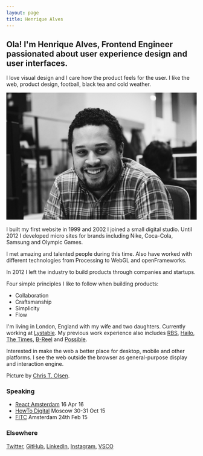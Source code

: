 ```yaml
---
layout: page
title: Henrique Alves
---
```


## Ola! I'm Henrique Alves, Frontend Engineer passionated about user experience design and user interfaces.

I love visual design and I care how the product feels for the user. I like the
web, product design, football, black tea and cold weather.

![Picture](images/picture.jpg)

I built my first website in 1999 and 2002 I joined a small digital studio.
Until 2012 I developed micro sites for brands including Nike, Coca-Cola,
Samsung and Olympic Games.

I met amazing and talented people during this time. Also have worked with
different technologies from Processing to WebGL and openFrameworks.

In 2012 I left the industry to build products through companies and startups.

Four simple principles I like to follow when building products:

- Collaboration
- Craftsmanship
- Simplicity
- Flow

I'm living in London, England with my wife and two daughters. Currently working
at [Lystable](http://lystable.com). My previous work experience also includes
[RBS](http://www.rbs.co.uk), [Hailo](http://hailoapp.com),
[The Times](http://www.thetimes.co.uk), [B-Reel](http://b-reel.com) and
[Possible](http://www.possible.com).

Interested in make the web a better place for desktop, mobile and other
platforms. I see the web outside the browser as general-purpose display and
interaction engine.

Picture by [Chris T. Olsen](https://twitter.com/ctolsen).

### Speaking

- [React Amsterdam](http://react-amsterdam.com/#speakers) 16 Apr 16
- [HowTo Digital](http://howtodigital.ru) Moscow 30-31 Oct 15
- [FITC](http://fitc.ca/presentation/breaking-the-workflow/) Amsterdam 24th
Feb 15

### Elsewhere

[Twitter](http://twitter.com/healves82),
[GitHub](http://github.com/henriquea),
[LinkedIn](http://linkedin.com/in/healves82),
[Instagram](https://www.instagram.com/healves82/),
[VSCO](http://vsco.co/healves/)
